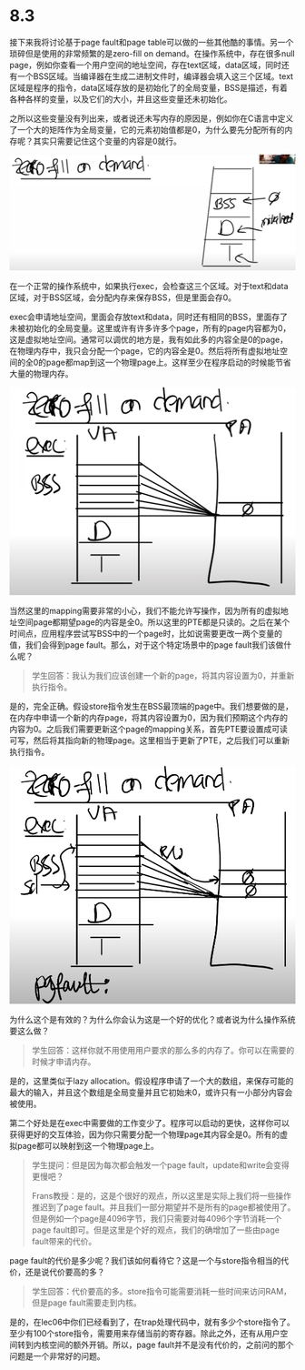 # 8.3

接下来我将讨论基于page fault和page table可以做的一些其他酷的事情。另一个琐碎但是使用的非常频繁的是zero-fill on demand。在操作系统中，存在很多null page，例如你查看一个用户空间的地址空间，存在text区域，data区域，同时还有一个BSS区域。当编译器在生成二进制文件时，编译器会填入这三个区域。text区域是程序的指令，data区域存放的是初始化了的全局变量，BSS是描述，有着各种各样的变量，以及它们的大小，并且这些变量还未初始化。

之所以这些变量没有列出来，或者说还未写内存的原因是，例如你在C语言中定义了一个大的矩阵作为全局变量，它的元素初始值都是0，为什么要先分配所有的内存呢？其实只需要记住这个变量的内容是0就行。

![](../.gitbook/assets/image%20%28345%29.png)

在一个正常的操作系统中，如果执行exec，会检查这三个区域。对于text和data区域，对于BSS区域，会分配内存来保存BSS，但是里面会存0。

exec会申请地址空间，里面会存放text和data，同时还有相同的BSS，里面存了未被初始化的全局变量。这里或许有许多许多个page，所有的page内容都为0，这是虚拟地址空间。通常可以调优的地方是，我有如此多的内容全是0的page，在物理内存中，我只会分配一个page，它的内容全是0。然后将所有虚拟地址空间的全0的page都map到这一个物理page上。这样至少在程序启动的时候能节省大量的物理内存。

![](../.gitbook/assets/image%20%28274%29.png)

当然这里的mapping需要非常的小心，我们不能允许写操作，因为所有的虚拟地址空间page都期望page的内容是全0。所以这里的PTE都是只读的。之后在某个时间点，应用程序尝试写BSS中的一个page时，比如说需要更改一两个变量的值，我们会得到page fault。那么，对于这个特定场景中的page fault我们该做什么呢？

> 学生回答：我认为我们应该创建一个新的page，将其内容设置为0，并重新执行指令。

是的，完全正确。假设store指令发生在BSS最顶端的page中。我们想要做的是，在内存中申请一个新的内存page，将其内容设置为0，因为我们预期这个内存的内容为0。之后我们需要更新这个page的mapping关系，首先PTE要设置成可读可写，然后将其指向新的物理page。这里相当于更新了PTE，之后我们可以重新执行指令。

![](../.gitbook/assets/image%20%28303%29.png)

为什么这个是有效的？为什么你会认为这是一个好的优化？或者说为什么操作系统要这么做？

> 学生回答：这样你就不用使用用户要求的那么多的内存了。你可以在需要的时候才申请内存。

是的，这里类似于lazy allocation。假设程序申请了一个大的数组，来保存可能的最大的输入，并且这个数组是全局变量并且它初始未0，或许只有一小部分内容会被使用。

第二个好处是在exec中需要做的工作变少了。程序可以启动的更快，这样你可以获得更好的交互体验，因为你只需要分配一个物理page其内容全是0。所有的虚拟page都可以映射到这一个物理page上。

> 学生提问：但是因为每次都会触发一个page fault，update和write会变得更慢吧？
>
> Frans教授：是的，这是个很好的观点，所以这里是实际上我们将一些操作推迟到了page fault。并且我们一部分期望并不是所有的page都被使用了。但是例如一个page是4096字节，我们只需要对每4096个字节消耗一个page fault即可。但是这里是个好的观点，我们的确增加了一些由page fault带来的代价。

page fault的代价是多少呢？我们该如何看待它？这是一个与store指令相当的代价，还是说代价要高的多？

> 学生回答：代价要高的多。store指令可能需要消耗一些时间来访问RAM，但是page fault需要走到内核。

是的，在lec06中你们已经看到了，在trap处理代码中，就有多少个store指令了。至少有100个store指令，需要用来存储当前的寄存器。除此之外，还有从用户空间转到内核空间的额外开销。所以，page fault并不是没有代价的，之前问的那个问题是一个非常好的问题。

